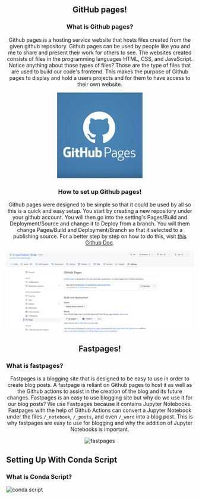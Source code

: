 <html lang="en">
<head>
    <meta charset="UTF-8">
    <meta http-equiv="X-UA-Compatible" content="IE=edge">
    <meta name="viewport" content="width=device-width, initial-scale=1.0">
    <title>Learn GitHub pages!</title>
</head>
<body>
    <div class="wrapper">
        <div class="introWrap">
            <h2><center>GitHub pages!</center></h2>
            <h3><center>What is Github pages?</center></h3>
            <p>
            <center>Github pages is a hosting service website that hosts files created from the given github repository. Github pages can be used by people like you and me to share and present their work for others to see. The websites created consists of files in the programming languages HTML, CSS, and JavaScript. Notice anything about those types of files? Those are the type of files that are used to build our code's frontend. This makes the purpose of Github pages to display and hold a users projects and for them to have access to their own website.</center></p>
            <center><img src="https://raw.githubusercontent.com/github/explore/80688e429a7d4ef2fca1e82350fe8e3517d3494d/collections/github-pages-examples/github-pages-examples.png" alt="githubpageslogo" width="230" height="230"></center>
            <p>
            </p>
            <h3><center>How to set up Github pages!</center></h3>
            <p>
            <center>Github pages were designed to be simple so that it could be used by all so this is a quick and easy setup. You start by creating a new repository under your github account. You will then go into the setting's Pages/Build and Deployment/Source and change it to Deploy from a branch. You will them change Pages/Build and Deployment/Branch so that it selected to a publishing source. For a better step by step on how to do this, visit <a href="https://docs.github.com/en/pages/quickstart">this Github Doc</a>.</center></p>
            <center><img src="images/gitpagesetupex.png" alt="Github_Pages_setup_ex"></center>
            <p>
            </p>
            <h2><center>Fastpages!</center></h2>
            <h3>What is fastpages?</h3>
            <p>
            <center>Fastpages is a blogging site that is designed to be easy to use in order to create blog posts. A fastpage is reliant on Github pages to host it as well as the Github actions to assist in the creation of the blog and its future changes. Fastpages is an easy to use blogging site but why do we use it for our blog posts? We use Fastpages because it contains Jupyter Notebooks. Fastpages with the help of Github Actions can convert a Jupyter Notebook under the files <code>/_notebook</code>, <code>/_posts</code>, and even <code>/_word</code> into a blog post. This is why fastpages are easy to use for blogging and why the addition of Jupyter Notebooks is important.</center></p>
            <center><img src="https://olearydj.github.io/antisimplistic/images/diagram.png" alt="fastpages" width="600" height="345"></center>
            <h2>Setting Up With Conda Script</h2>
            <h3>What is Conda Script?</h3>
            <img src="https://elpythonista.com/wp-content/uploads/2020/10/Anaconda-entrada-hd-768x432.jpg" alt="conda script" width="600" height="345">
            <!-- <h2>Building requirements</h2>
            <h3>What are software building requirements?</h3>
            <img src="https://d2slcw3kip6qmk.cloudfront.net/marketing/blog/2018Q3/software-requirements-documentation/software-requirements-document-header@2x.png" alt="Building requirements" width="650" height="345">
            <br>
            <h2>Pull requests</h2>
            <h3>What are pull requests?</h3>
            <p style="text-align: left; font-size: 20px; color: black;"> Pull requests are a feature that is unique to Github. A pull request is used to allow other developers to take a look at changes in a branch located in a repository. The goal of Pull requests are to allow developers a better way to look at code changes so that they can better review, discuss, and change parts of their code before the actual code is put in the main branch. This also gives it the name merge request since that is what is being done.</p>
            <h3>How to use pull requests in Github!</h3>
            <p style="text-align: left; font-size: 20px; color: black;"> add info.</p>
            <img src="https://seekicon.com/free-icon-download/git-pull-request_1.svg" alt="Pull request icon" width="460" height="345"> -->
        </div>
    </div>
</body>
</html>